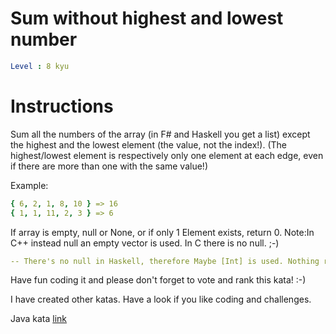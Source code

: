 # Sum without highest and lowest number

```yaml
Level : 8 kyu
```

# Instructions

Sum all the numbers of the array (in F# and Haskell you get a list) except the highest and the lowest element (the value, not the index!).
(The highest/lowest element is respectively only one element at each edge, even if there are more than one with the same value!)

Example:

```yaml
{ 6, 2, 1, 8, 10 } => 16
{ 1, 1, 11, 2, 3 } => 6
```

If array is empty, null or None, or if only 1 Element exists, return 0.
Note:In C++ instead null an empty vector is used. In C there is no null. ;-)

```yaml
-- There's no null in Haskell, therefore Maybe [Int] is used. Nothing represents null.
```

Have fun coding it and please don't forget to vote and rank this kata! :-)

I have created other katas. Have a look if you like coding and challenges.

Java kata [link](https://www.codewars.com/kata/576b93db1129fcf2200001e6/train/java)